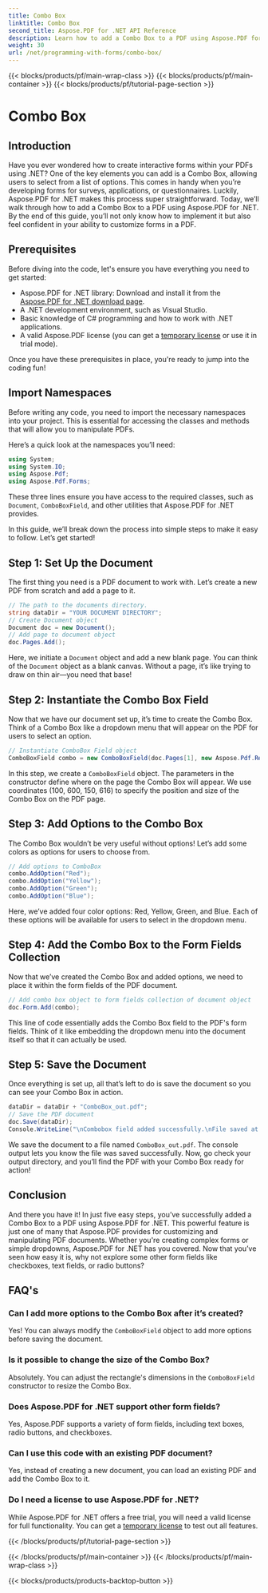 ```yaml
---
title: Combo Box
linktitle: Combo Box
second_title: Aspose.PDF for .NET API Reference
description: Learn how to add a Combo Box to a PDF using Aspose.PDF for .NET. Follow our step-by-step guide to create interactive PDF forms easily.
weight: 30
url: /net/programming-with-forms/combo-box/
---
```


{{< blocks/products/pf/main-wrap-class >}}
{{< blocks/products/pf/main-container >}}
{{< blocks/products/pf/tutorial-page-section >}}

# Combo Box

## Introduction

Have you ever wondered how to create interactive forms within your PDFs using .NET? One of the key elements you can add is a Combo Box, allowing users to select from a list of options. This comes in handy when you’re developing forms for surveys, applications, or questionnaires. Luckily, Aspose.PDF for .NET makes this process super straightforward. Today, we’ll walk through how to add a Combo Box to a PDF using Aspose.PDF for .NET. By the end of this guide, you’ll not only know how to implement it but also feel confident in your ability to customize forms in a PDF.

## Prerequisites

Before diving into the code, let's ensure you have everything you need to get started:

- Aspose.PDF for .NET library: Download and install it from the [Aspose.PDF for .NET download page](https://releases.aspose.com/pdf/net/).
- A .NET development environment, such as Visual Studio.
- Basic knowledge of C# programming and how to work with .NET applications.
- A valid Aspose.PDF license (you can get a [temporary license](https://purchase.aspose.com/temporary-license/) or use it in trial mode).

Once you have these prerequisites in place, you're ready to jump into the coding fun!

## Import Namespaces

Before writing any code, you need to import the necessary namespaces into your project. This is essential for accessing the classes and methods that will allow you to manipulate PDFs.

Here’s a quick look at the namespaces you’ll need:

```csharp
using System;
using System.IO;
using Aspose.Pdf;
using Aspose.Pdf.Forms;
```

These three lines ensure you have access to the required classes, such as `Document`, `ComboBoxField`, and other utilities that Aspose.PDF for .NET provides.

In this guide, we’ll break down the process into simple steps to make it easy to follow. Let’s get started!

## Step 1: Set Up the Document

The first thing you need is a PDF document to work with. Let’s create a new PDF from scratch and add a page to it.

```csharp
// The path to the documents directory.
string dataDir = "YOUR DOCUMENT DIRECTORY";
// Create Document object
Document doc = new Document();
// Add page to document object
doc.Pages.Add();
```

Here, we initiate a `Document` object and add a new blank page. You can think of the `Document` object as a blank canvas. Without a page, it’s like trying to draw on thin air—you need that base!

## Step 2: Instantiate the Combo Box Field

Now that we have our document set up, it’s time to create the Combo Box. Think of a Combo Box like a dropdown menu that will appear on the PDF for users to select an option.

```csharp
// Instantiate ComboBox Field object
ComboBoxField combo = new ComboBoxField(doc.Pages[1], new Aspose.Pdf.Rectangle(100, 600, 150, 616));
```

In this step, we create a `ComboBoxField` object. The parameters in the constructor define where on the page the Combo Box will appear. We use coordinates (100, 600, 150, 616) to specify the position and size of the Combo Box on the PDF page.

## Step 3: Add Options to the Combo Box

The Combo Box wouldn’t be very useful without options! Let’s add some colors as options for users to choose from.

```csharp
// Add options to ComboBox
combo.AddOption("Red");
combo.AddOption("Yellow");
combo.AddOption("Green");
combo.AddOption("Blue");
```

Here, we’ve added four color options: Red, Yellow, Green, and Blue. Each of these options will be available for users to select in the dropdown menu.

## Step 4: Add the Combo Box to the Form Fields Collection

Now that we’ve created the Combo Box and added options, we need to place it within the form fields of the PDF document.

```csharp
// Add combo box object to form fields collection of document object
doc.Form.Add(combo);
```

This line of code essentially adds the Combo Box field to the PDF's form fields. Think of it like embedding the dropdown menu into the document itself so that it can actually be used.

## Step 5: Save the Document

Once everything is set up, all that’s left to do is save the document so you can see your Combo Box in action.

```csharp
dataDir = dataDir + "ComboBox_out.pdf";
// Save the PDF document
doc.Save(dataDir);
Console.WriteLine("\nCombobox field added successfully.\nFile saved at " + dataDir);
```

We save the document to a file named `ComboBox_out.pdf`. The console output lets you know the file was saved successfully. Now, go check your output directory, and you’ll find the PDF with your Combo Box ready for action!

## Conclusion

And there you have it! In just five easy steps, you’ve successfully added a Combo Box to a PDF using Aspose.PDF for .NET. This powerful feature is just one of many that Aspose.PDF provides for customizing and manipulating PDF documents. Whether you're creating complex forms or simple dropdowns, Aspose.PDF for .NET has you covered. Now that you’ve seen how easy it is, why not explore some other form fields like checkboxes, text fields, or radio buttons?

## FAQ's

### Can I add more options to the Combo Box after it’s created?
Yes! You can always modify the `ComboBoxField` object to add more options before saving the document.

### Is it possible to change the size of the Combo Box?
Absolutely. You can adjust the rectangle's dimensions in the `ComboBoxField` constructor to resize the Combo Box.

### Does Aspose.PDF for .NET support other form fields?
Yes, Aspose.PDF supports a variety of form fields, including text boxes, radio buttons, and checkboxes.

### Can I use this code with an existing PDF document?
Yes, instead of creating a new document, you can load an existing PDF and add the Combo Box to it.

### Do I need a license to use Aspose.PDF for .NET?
While Aspose.PDF for .NET offers a free trial, you will need a valid license for full functionality. You can get a [temporary license](https://purchase.aspose.com/temporary-license/) to test out all features.

{{< /blocks/products/pf/tutorial-page-section >}}

{{< /blocks/products/pf/main-container >}}
{{< /blocks/products/pf/main-wrap-class >}}

{{< blocks/products/products-backtop-button >}}
